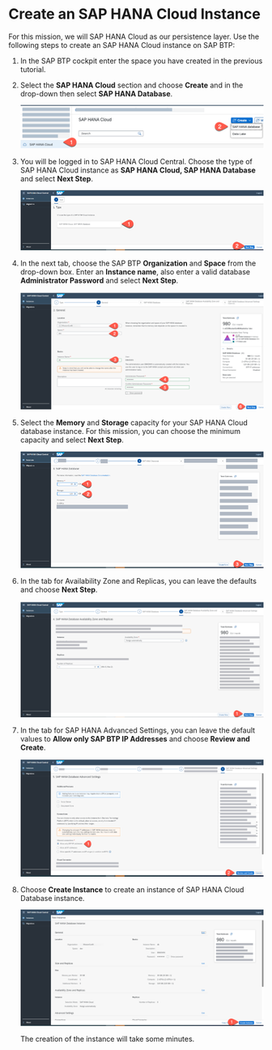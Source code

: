 # Create an SAP HANA Cloud Instance

For this mission, we will SAP HANA Cloud as our persistence layer.
Use the following steps to create an SAP HANA Cloud instance on SAP BTP:

1. In the SAP BTP cockpit enter the space you have created in the previous tutorial.

2. Select the **SAP HANA Cloud** section and choose **Create** and in the drop-down then select **SAP HANA Database**.

    ![HANA](./images/createDatabase.png)

3. You will be logged in to SAP HANA Cloud Central. Choose the type of  SAP HANA Cloud instance as **SAP HANA Cloud, SAP HANA Database** and select **Next Step**.

   ![HANA](./images/createDatabase02.png)

4. In the next tab, choose the SAP BTP **Organization** and **Space** from the drop-down box. Enter an **Instance name**, also enter a valid database **Administrator Password** and select **Next Step**.

   ![HANA](./images/createDatabase03.png)

5. Select the **Memory** and **Storage** capacity for your SAP HANA Cloud database instance. For this mission, you can choose the minimum capacity and select **Next Step**.

   ![HANA](./images/createDatabase04.png)

6. In the tab for Availability Zone and Replicas, you can leave the defaults and choose **Next Step**.

   ![HANA](./images/createDatabase05.png)

7. In the tab for SAP HANA Advanced Settings, you can leave the default values to **Allow only SAP BTP IP Addresses** and choose **Review and Create**.

   ![HANA](./images/createDatabase06.png)

8. Choose **Create Instance** to create an instance of SAP HANA Cloud Database instance.

    ![HANA](./images/createDatabase07.png)

    The creation of the instance will take some minutes.


